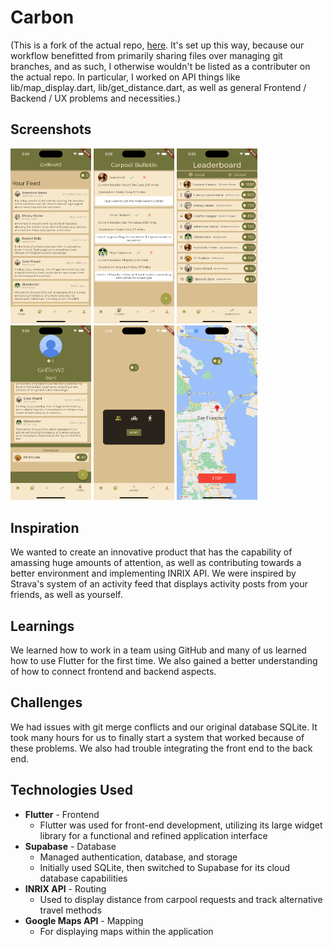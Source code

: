 # Carbon

(This is a fork of the actual repo, [here](https://github.com/GriffinWJones/Carbon). It's set up this way, because our workflow benefitted from primarily sharing files over managing git branches, and as such, I otherwise wouldn't be listed as a contributer on the actual repo. In particular, I worked on API things like lib/map_display.dart, lib/get_distance.dart, as well as general Frontend / Backend / UX problems and necessities.)

## Screenshots

<img src="./screenshots/simulator_screenshot_3.png" width="129" /> <img src="./screenshots/simulator_screenshot_4.png" width="129" /> <img src="./screenshots/simulator_screenshot_6.png" width="129" /> <img src="./screenshots/simulator_screenshot_7.png" width="129" /> <img src="./screenshots/simulator_screenshot_5.png" width="129" /> <img src="./screenshots/simulator_screenshot_9.png" width="129" />

## Inspiration
We wanted to create an innovative product that has the capability of amassing huge amounts of attention, as well as contributing towards a better environment and implementing INRIX API. We were inspired by Strava's system of an activity feed that displays activity posts from your friends, as well as yourself.

## Learnings
We learned how to work in a team using GitHub and many of us learned how to use Flutter for the first time. We also gained a better understanding of how to connect frontend and backend aspects.

## Challenges
We had issues with git merge conflicts and our original database SQLite. It took many hours for us to finally start a system that worked because of these problems. We also had trouble integrating the front end to the back end.

## Technologies Used
- **Flutter** - Frontend
  - Flutter was used for front-end development, utilizing its large widget library for a functional and refined application interface
- **Supabase** - Database
  - Managed authentication, database, and storage
  - Initially used SQLite, then switched to Supabase for its cloud database capabilities
- **INRIX API** - Routing
  - Used to display distance from carpool requests and track alternative travel methods
- **Google Maps API** - Mapping
  - For displaying maps within the application
